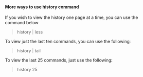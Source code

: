 
#### More ways to use history command

If you wish to view the history one page at a time, you can use the command below

>history | less

To view just the last ten commands, you can use the following:

>history | tail

To view the last 25 commands, just use the following:

>history 25


